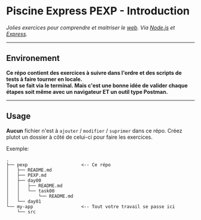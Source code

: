 # Piscine Express PEXP - Introduction

*Jolies exercices pour comprendre et maitriser le [web](https://en.wikipedia.org/wiki/World_Wide_Web). Via [Node.js](https://nodejs.org/en/) et [Express](https://expressjs.com/).*

---

## Environement

**Ce répo contient des exercices à suivre dans l'ordre et des scripts de tests à faire tourner en locale.**  
**Tout se fait via le terminal. Mais c'est une bonne idée de valider chaque étapes soit même avec un navigateur ET un outil type Postman.**

---

## Usage

**Aucun** fichier n'est à `ajouter` / `modifier` / `suprimer` dans ce répo.
Créez plutot un dossier à côté de celui-ci pour faire les exercices.

Exemple:
```
.
├── pexp                    <-- Ce répo
│   ├── README.md
│   ├── PEXP.md
│   ├── day00
│   │   ├── README.md
│   │   └── task00
│   │       └── README.md
│   └── day01
└── my-app                  <-- Tout votre travail se passe ici
    └── src
```
